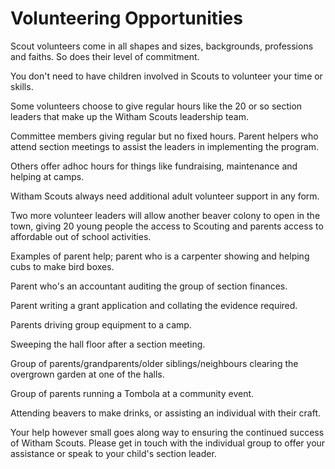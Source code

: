 <h1>Volunteering Opportunities</h1>
<div class="row">
<div class="col-sm-12">
<p>Scout volunteers come in all shapes and sizes, backgrounds, professions and faiths. So does their level of commitment.</p>
<p>You don't need to have children involved in Scouts to volunteer your time or skills.</p>
<p>Some volunteers choose to give regular hours like the 20 or so section leaders that make up the Witham Scouts leadership team.</p>
<p>Committee members giving regular but no fixed hours. Parent helpers who attend section meetings to assist the leaders in implementing the program.</p>
<p>Others offer adhoc hours for things like fundraising, maintenance and helping at camps.</p>
<p>Witham Scouts always need additional adult volunteer support in any form.</p>
<p>Two more volunteer leaders will allow another beaver colony to open in the town, giving 20 young people the access to Scouting and parents access to affordable out of school activities.</p>
<p>Examples of parent help; parent who is a carpenter showing and helping cubs to make bird boxes.</p>
<p>Parent who's an accountant auditing the group of section finances.</p>
<p>Parent writing a grant application and collating the evidence required.</p>
<p>Parents driving group equipment to a camp.</p>
<p>Sweeping the hall floor after a section meeting.</p>
<p>Group of parents/grandparents/older siblings/neighbours clearing the overgrown garden at one of the halls.</p>
<p>Group of parents running a Tombola at a community event.</p>
<p>Attending beavers to make drinks, or assisting an individual with their craft.</p>
<p>Your help however small goes along way to ensuring the continued success of Witham Scouts. Please get in touch with the individual group to offer your assistance or speak to your child's section leader.</p>
</div>
</div>
